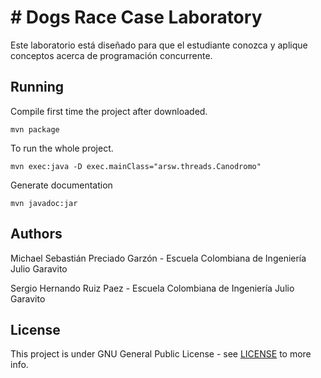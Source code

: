 # # Dogs Race Case Laboratory
Este laboratorio está diseñado para que el estudiante conozca y aplique conceptos acerca de programación concurrente.

## Running

Compile first time the project after downloaded.

    mvn package
    
To run the whole project.

    mvn exec:java -D exec.mainClass="arsw.threads.Canodromo"
Generate documentation

    mvn javadoc:jar

## Authors
Michael Sebastián Preciado Garzón - Escuela Colombiana de Ingeniería Julio Garavito

Sergio Hernando Ruiz Paez - Escuela Colombiana de Ingeniería Julio Garavito

## License
This project is under GNU General Public License - see  [LICENSE](https://github.com/Sergyo97/Lab2_ARSW_DogRace/blob/master/LICENSE) to more info.